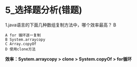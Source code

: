 # 5_选择题分析(错题)

1.java语言的下面几种数组复制方法中，哪个效率最高？ B

```
A for 循环逐一复制 
B System.arraycopy 
C Array.copyOf 
D 使用clone方法
```

**效率：System.arraycopy > clone > System.copyOf > for循环**

